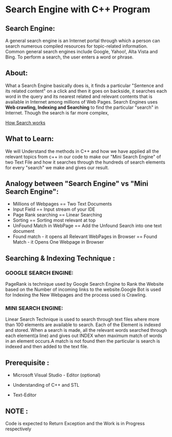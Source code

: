 # Search Engine with C++ Program
## Search Engine: 

A general search engine is an Internet portal through which a person can search numerous compiled resources for topic-related information. Common general search engines include Google, Yahoo!, Alta Vista and Bing. To perform a search, the user enters a word or phrase. 

## About:

What a Search Engine basically does is, it finds a particular "Sentence and its related content" on a click and then it goes on backside, it searches  each word in the query and its nearest related and relevant contents that is available in Internet among millions of Web Pages. Search Engines uses **Web crawling, Indexing and Searching** to find the particular "search" in Internet. Though the search is far more complex,

[How Search works](https://www.google.com/search/howsearchworks/#!#jump-link)


## What to Learn:

We will Understand the methods in C++ and how we have applied all the relevant topics from c++ in our code to make our "Mini Search Engine" of two Text File and how it searches through the hundreds of search elements for every "search" we make and gives our result.

## Analogy between "Search Engine" vs "Mini Search Engine":

* Millions of Webpages  ==   Two Text Documents
* Input Field  ==  Input stream of your IDE
* Page Rank searching  == Linear Searching
* Sorting  == Sorting most relevant at top
* UnFound Match in WebPage  ==  Add the Unfound Search into one text document
* Found match - it opens all Relevant WebPages in Browser ==  Found Match - it Opens One Webpage in Browser


## Searching & Indexing Technique :

### GOOGLE SEARCH ENGINE:
PageRank is technique used by Google Search Engine to Rank the Website based on the Number of incoming links to the website.Google Bot is used for Indexing the New Webpages and the process used is Crawling. 

### MINI SEARCH ENGINE:
Linear Search Technique is used to search through text files where more than 100 elements are available to search. Each of the Element is indexed and stored. When a search is made, all the relevant words searched through each element(a line) and gives out INDEX when maximum match of words in an element occurs.A match is not found then the particular is search is indexed and then added to the text file.

## Prerequisite :

+ Microsoft Visual Studio - Editor (optional)

+ Understanding of C++ and STL

+ Text-Editor

## NOTE : 

Code is expected to Return Exception and the Work is in Progress respectively


